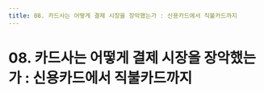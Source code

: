 ```yaml
---
title: 08. 카드사는 어떻게 결제 시장을 장악했는가 : 신용카드에서 직불카드까지
---
```


# 08. 카드사는 어떻게 결제 시장을 장악했는가 : 신용카드에서 직불카드까지